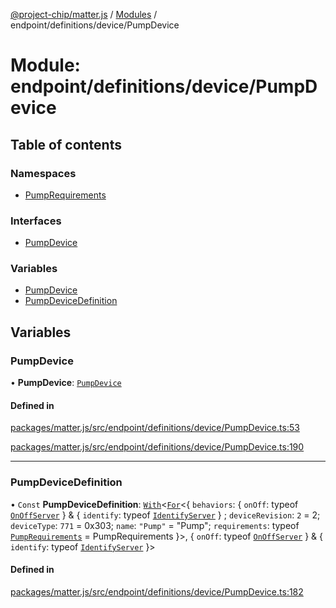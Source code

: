[@project-chip/matter.js](../README.md) / [Modules](../modules.md) / endpoint/definitions/device/PumpDevice

# Module: endpoint/definitions/device/PumpDevice

## Table of contents

### Namespaces

- [PumpRequirements](endpoint_definitions_device_PumpDevice.PumpRequirements.md)

### Interfaces

- [PumpDevice](../interfaces/endpoint_definitions_device_PumpDevice.PumpDevice.md)

### Variables

- [PumpDevice](endpoint_definitions_device_PumpDevice.md#pumpdevice)
- [PumpDeviceDefinition](endpoint_definitions_device_PumpDevice.md#pumpdevicedefinition)

## Variables

### PumpDevice

• **PumpDevice**: [`PumpDevice`](../interfaces/endpoint_definitions_device_PumpDevice.PumpDevice.md)

#### Defined in

[packages/matter.js/src/endpoint/definitions/device/PumpDevice.ts:53](https://github.com/project-chip/matter.js/blob/5f71eedebdb9fa54338bde320c311bb359b7455d/packages/matter.js/src/endpoint/definitions/device/PumpDevice.ts#L53)

[packages/matter.js/src/endpoint/definitions/device/PumpDevice.ts:190](https://github.com/project-chip/matter.js/blob/5f71eedebdb9fa54338bde320c311bb359b7455d/packages/matter.js/src/endpoint/definitions/device/PumpDevice.ts#L190)

___

### PumpDeviceDefinition

• `Const` **PumpDeviceDefinition**: [`With`](node_export._internal_.md#with)\<[`For`](behavior_cluster_export._internal_.EndpointType.md#for)\<\{ `behaviors`: \{ `onOff`: typeof [`OnOffServer`](behavior_definitions_on_off_export.OnOffServer.md)  } & \{ `identify`: typeof [`IdentifyServer`](behavior_definitions_identify_export.IdentifyServer.md)  } ; `deviceRevision`: ``2`` = 2; `deviceType`: ``771`` = 0x303; `name`: ``"Pump"`` = "Pump"; `requirements`: typeof [`PumpRequirements`](endpoint_definitions_device_PumpDevice.PumpRequirements.md) = PumpRequirements }\>, \{ `onOff`: typeof [`OnOffServer`](behavior_definitions_on_off_export.OnOffServer.md)  } & \{ `identify`: typeof [`IdentifyServer`](behavior_definitions_identify_export.IdentifyServer.md)  }\>

#### Defined in

[packages/matter.js/src/endpoint/definitions/device/PumpDevice.ts:182](https://github.com/project-chip/matter.js/blob/5f71eedebdb9fa54338bde320c311bb359b7455d/packages/matter.js/src/endpoint/definitions/device/PumpDevice.ts#L182)
